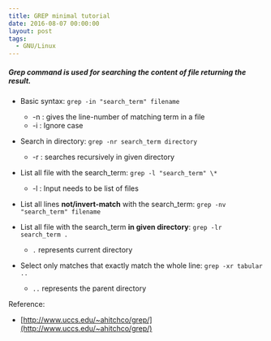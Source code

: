 ```yaml
---
title: GREP minimal tutorial
date: 2016-08-07 00:00:00
layout: post
tags:
  - GNU/Linux
---
```



##### Grep command is used for searching the content of file returning the result.

* Basic syntax: `grep -in "search_term" filename`
  * -n : gives the line-number of matching term in a file
  * -i : Ignore case
* Search in directory: `grep -nr search_term directory`
  * -r : searches recursively in given directory
* List all file with the search_term: `grep -l "search_term" \*`
  * -l : Input needs to be list of files
* List all lines **not/invert-match** with the search_term: `grep -nv "search_term" filename`

* List all file with the search_term **in given directory**: `grep -lr search_term .`
  * `.` represents current directory
* Select only matches that exactly match the whole line: `grep -xr tabular ..`
  * `..` represents the parent directory

Reference: 
* [http://www.uccs.edu/~ahitchco/grep/](http://www.uccs.edu/~ahitchco/grep/)
